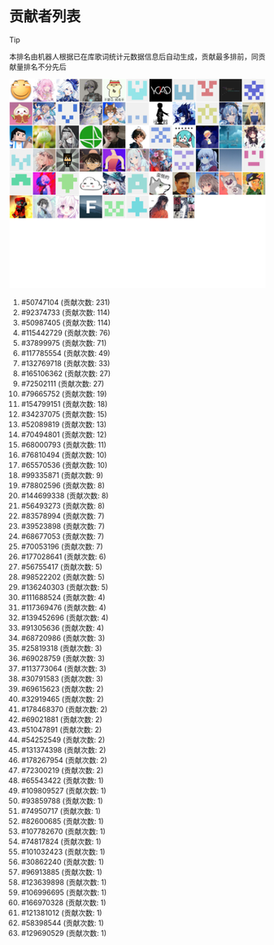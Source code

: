 # 贡献者列表

> [!TIP]
> 本排名由机器人根据已在库歌词统计元数据信息后自动生成，贡献最多排前，同贡献量排名不分先后

![贡献者头像画廊](./CONTRIBUTORS.svg)

1. #50747104 (贡献次数: 231)
2. #92374733 (贡献次数: 114)
3. #50987405 (贡献次数: 114)
4. #115442729 (贡献次数: 76)
5. #37899975 (贡献次数: 71)
6. #117785554 (贡献次数: 49)
7. #132769718 (贡献次数: 33)
8. #165106362 (贡献次数: 27)
9. #72502111 (贡献次数: 27)
10. #79665752 (贡献次数: 19)
11. #154799151 (贡献次数: 18)
12. #34237075 (贡献次数: 15)
13. #52089819 (贡献次数: 13)
14. #70494801 (贡献次数: 12)
15. #68000793 (贡献次数: 11)
16. #76810494 (贡献次数: 10)
17. #65570536 (贡献次数: 10)
18. #99335871 (贡献次数: 9)
19. #78802596 (贡献次数: 8)
20. #144699338 (贡献次数: 8)
21. #56493273 (贡献次数: 8)
22. #83578994 (贡献次数: 7)
23. #39523898 (贡献次数: 7)
24. #68677053 (贡献次数: 7)
25. #70053196 (贡献次数: 7)
26. #177028641 (贡献次数: 6)
27. #56755417 (贡献次数: 5)
28. #98522202 (贡献次数: 5)
29. #136240303 (贡献次数: 5)
30. #111688524 (贡献次数: 4)
31. #117369476 (贡献次数: 4)
32. #139452696 (贡献次数: 4)
33. #91305636 (贡献次数: 4)
34. #68720986 (贡献次数: 3)
35. #25819318 (贡献次数: 3)
36. #69028759 (贡献次数: 3)
37. #113773064 (贡献次数: 3)
38. #30791583 (贡献次数: 3)
39. #69615623 (贡献次数: 2)
40. #32919465 (贡献次数: 2)
41. #178468370 (贡献次数: 2)
42. #69021881 (贡献次数: 2)
43. #51047891 (贡献次数: 2)
44. #54252549 (贡献次数: 2)
45. #131374398 (贡献次数: 2)
46. #178267954 (贡献次数: 2)
47. #72300219 (贡献次数: 2)
48. #65543422 (贡献次数: 1)
49. #109809527 (贡献次数: 1)
50. #93859788 (贡献次数: 1)
51. #74950717 (贡献次数: 1)
52. #82600685 (贡献次数: 1)
53. #107782670 (贡献次数: 1)
54. #74817824 (贡献次数: 1)
55. #101032423 (贡献次数: 1)
56. #30862240 (贡献次数: 1)
57. #96913885 (贡献次数: 1)
58. #123639898 (贡献次数: 1)
59. #106996695 (贡献次数: 1)
60. #166970328 (贡献次数: 1)
61. #121381012 (贡献次数: 1)
62. #58398544 (贡献次数: 1)
63. #129690529 (贡献次数: 1)
